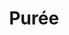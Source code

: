 ---
layout: recette-v2
categories: [recettes]
hidden: true
lang: fr
sitemap: true
title: Purée
type: sel
utensils:
  - casserole
  - passoire
  - presse-puree
  - couteau
  - spatule-bois
  - fouet
recettes:
  Pommes de Terre:
    ingredients: 
      - nom: pommes de terre
        qte: 500
        unite: gr
        variable: true
      - nom: lait
        qte: 175
        unite: gr
      - nom: beurre
        qte: 125
        unite: gr
      - nom: sel
        qte: 10
        unite: gr
      - nom: muscade
    etapes:
      - label: Cuisson des pommes de terre
        details:
          - Placer les pommes de terre dans une casserole
          - Recouvrir d'eau
          - Saler
          - Cuire les pommes de terre
          - Égoutter et peler les pommes de terre 
          - Presser les pommes de terre à l'aide d'un presse-purée
          - Remettre les pommes de terre dans leur casserole
      - label: Préparation de la purée
        details:
          - Porter le lait à ébullition dans une autre casserole
          - Couper le beurre en dés
          - Incorporer le beurre petit à petit avec les pommes de terre à l'aide d'une spatule en bois
          - Incorporer le lait petit à petit à l'aide d'une spatule en bois, puis au fouet quand cela devient possible
          - Ajouter la muscade et le sel
---